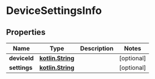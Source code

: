 # DeviceSettingsInfo

## Properties
Name | Type | Description | Notes
------------ | ------------- | ------------- | -------------
**deviceId** | [**kotlin.String**](.md) |  |  [optional]
**settings** | [**kotlin.String**](.md) |  |  [optional]
